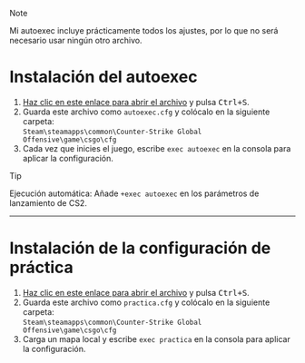 > [!NOTE]  
> Mi autoexec incluye prácticamente todos los ajustes, por lo que no será necesario usar ningún otro archivo.

# Instalación del autoexec

1. [Haz clic en este enlace para abrir el archivo](https://raw.githubusercontent.com/mariomo16/CS2/refs/heads/main/mario.cfg) y pulsa <kbd>Ctrl+S</kbd>.
2. Guarda este archivo como `autoexec.cfg` y colócalo en la siguiente carpeta:  
`Steam\steamapps\common\Counter-Strike Global Offensive\game\csgo\cfg`
3. Cada vez que inicies el juego, escribe `exec autoexec` en la consola para aplicar la configuración.

> [!TIP]  
> Ejecución automática: Añade `+exec autoexec` en los parámetros de lanzamiento de CS2.

----

# Instalación de la configuración de práctica

1. [Haz clic en este enlace para abrir el archivo](https://raw.githubusercontent.com/mariomo16/CS2/refs/heads/main/practica.cfg) y pulsa <kbd>Ctrl+S</kbd>.
2. Guarda este archivo como `practica.cfg` y colócalo en la siguiente carpeta:  
`Steam\steamapps\common\Counter-Strike Global Offensive\game\csgo\cfg`
3. Carga un mapa local y escribe `exec practica` en la consola para aplicar la configuración.